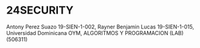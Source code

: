 # 24SECURITY
 Antony Perez Suazo 19-SIEN-1-002, Rayner Benjamin Lucas 19-SIEN-1-015, Universidad Dominicana OYM, ALGORITMOS Y PROGRAMACION (LAB) (506311)
